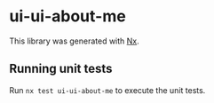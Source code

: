 # ui-ui-about-me

This library was generated with [Nx](https://nx.dev).

## Running unit tests

Run `nx test ui-ui-about-me` to execute the unit tests.
